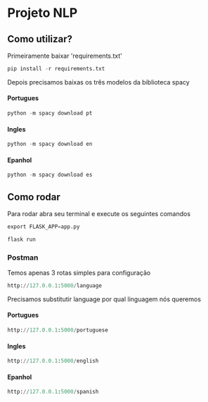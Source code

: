 # Projeto NLP

## Como utilizar?

Primeiramente baixar 'requirements.txt'

```python
pip install -r requirements.txt
```

Depois precisamos baixas os três modelos da biblioteca spacy
#### Portugues
```python
python -m spacy download pt
```
#### Ingles
```python
python -m spacy download en
```
#### Epanhol
```python
python -m spacy download es
```

## Como rodar

Para rodar abra seu terminal e execute os seguintes comandos
```python
export FLASK_APP=app.py
```
```python
flask run
```

### Postman
Temos apenas 3 rotas simples para configuração
```python
http://127.0.0.1:5000/language
```
Precisamos substitutir language por qual linguagem nós queremos
#### Portugues
```python
http://127.0.0.1:5000/portuguese
```
#### Ingles
```python
http://127.0.0.1:5000/english
```
#### Epanhol
```python
http://127.0.0.1:5000/spanish
```